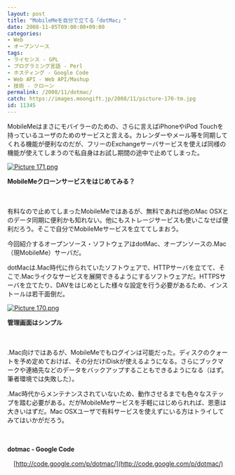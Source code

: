 ```yaml
---
layout: post
title: "MobileMeを自分で立てる「dotMac」"
date: 2008-11-05T09:00:00+09:00
categories:
- Web
- オープンソース
tags: 
- ライセンス - GPL
- プログラミング言語 - Perl
- ホスティング - Google Code
- Web API - Web API/Mashup
- 技術 - クローン
permalink: /2008/11/dotmac/
catch: https://images.moongift.jp/2008/11/picture-170-tm.jpg
id: 11345
---
```

MobileMeはまさにモバイラーのための、さらに言えばiPhoneやiPod Touchを持っているユーザのためのサービスと言える。カレンダーやメール等を同期してくれる機能が便利なのだが、フリーのExchangeサーバサービスを使えば同様の機能が使えてしまうので私自身はお試し期間の途中で止めてしまった。

  

[![Picture 171.png](https://images.moongift.jp/2008/11/picture-171-tm.jpg)](https://images.moongift.jp/2008/11/picture-171.png)  
  
**MobileMeクローンサービスをはじめてみる？**

  

　

  

有料なので止めてしまったMobileMeではあるが、無料であれば他のMac OSXとのデータ同期に便利かも知れない。他にもストレージサービスも使いこなせば便利だろう。そこで自分でMobileMeサービスを立ててしまおう。

  

今回紹介するオープンソース・ソフトウェアはdotMac、オープンソースの.Mac（現MobileMe）サーバだ。

  
  
<!--more-->  

dotMacは.Mac時代に作られていたソフトウェアで、HTTPサーバを立てて、そこで.Macライクなサービスを展開できるようにするソフトウェアだ。HTTPSサーバを立てたり、DAVをはじめとした様々な設定を行う必要があるため、インストールは若干面倒だ。

  

[![Picture 170.png](https://images.moongift.jp/2008/11/picture-170-tm.jpg)](https://images.moongift.jp/2008/11/picture-170.png)  
  
**管理画面はシンプル**

  

　

  

.Mac向けではあるが、MobileMeでもログインは可能だった。ディスクのクォートを予め定めておけば、その分だけiDiskが使えるようになる。さらにブックマークや連絡先などのデータをバックアップすることもできるようになる（はず。筆者環境では失敗した）。

  

.Mac時代からメンテナンスされていないため、動作させるまでも色々なステップを踏む必要がある。だがMobileMeサービスを手軽にはじめられれば、恩恵は大きいはずだ。Mac OSXユーザで有料サービスを使えずにいる方はトライしてみてはいかがだろう。

  

　

  

**dotmac - Google Code**  
  
　[http://code.google.com/p/dotmac/](http://code.google.com/p/dotmac/)

  
